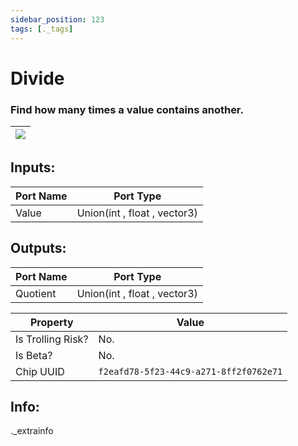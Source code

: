 ```yaml
---
sidebar_position: 123
tags: [._tags]
---
```


# Divide


### Find how many times a value contains another.

| ![](https://images-ext-2.discordapp.net/external/MPmIaQzlEPmgGWlgi-WxBBXt0Bjv_zWPkg1y1f_sy3s/https/www.recroomcircuits.com/image/circuit/absolute-value?width=206&height=108) |
|-----|

## Inputs:
| Port Name | Port Type |
|-----------|-----------|
| Value | Union(int , float , vector3) |

## Outputs:
| Port Name | Port Type |
|-----------|-----------|
| Quotient | Union(int , float , vector3) | 

| Property  | Value |
|-------------------|-----------|
| Is Trolling Risk? | No. |
| Is Beta? | No. |
| Chip UUID | `f2eafd78-5f23-44c9-a271-8ff2f0762e71` |

## Info:
._extrainfo